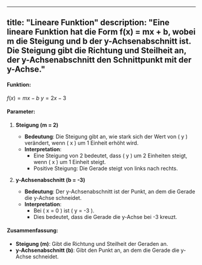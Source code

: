 
---
title: "Lineare Funktion"
description: "Eine lineare Funktion hat die Form f(x) = mx + b, wobei m die Steigung und b der y-Achsenabschnitt ist. Die Steigung gibt die Richtung und Steilheit an, der y-Achsenabschnitt den Schnittpunkt mit der y-Achse."
---

#### Funktion: 
$f(x) = mx-b$
$y = 2x - 3$

#### Parameter:

1. **Steigung (m = 2)**
   - **Bedeutung**: Die Steigung gibt an, wie stark sich der Wert von \( y \) verändert, wenn \( x \) um 1 Einheit erhöht wird.
   - **Interpretation**: 
     - Eine Steigung von 2 bedeutet, dass \( y \) um 2 Einheiten steigt, wenn \( x \) um 1 Einheit steigt.
     - Positive Steigung: Die Gerade steigt von links nach rechts.

2. **y-Achsenabschnitt (b = -3)**
   - **Bedeutung**: Der y-Achsenabschnitt ist der Punkt, an dem die Gerade die y-Achse schneidet.
   - **Interpretation**: 
     - Bei \( x = 0 \) ist \( y = -3 \).
     - Dies bedeutet, dass die Gerade die y-Achse bei -3 kreuzt.

#### Zusammenfassung:
- **Steigung (m)**: Gibt die Richtung und Steilheit der Geraden an.
- **y-Achsenabschnitt (b)**: Gibt den Punkt an, an dem die Gerade die y-Achse schneidet.
